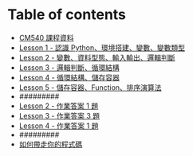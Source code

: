 # Table of contents
* [CM540 課程資料](README.md)
* [Lesson 1 - 認識 Python、環境搭建、變數、變數類型](Lesson\_1.md)
* [Lesson 2 - 變數、資料型態、輸入輸出、邏輯判斷](Lesson\_2.md)
* [Lesson 3 - 邏輯判斷、循環結構](Lesson\_3.md)
* [Lesson 4 - 循環結構、儲存容器](Lesson\_4.md)
* [Lesson 5 - 儲存容器、Function、排序演算法](Lesson\_5.md)
* #########
* [Lesson 2 - 作業答案 1 題](Lesson\_2\_Homework.md)
* [Lesson 3 - 作業答案 3 題](Lesson\_3\_Homework.md)
* [Lesson 4 - 作業答案 1 題](Lesson\_4\_Homework.md)
* #########
* [如何帶走你的程式碼](HowToBringCode.md)